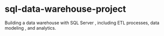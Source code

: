 # sql-data-warehouse-project
Building a data warehouse with SQL Server , including ETL processes, data modeling , and analytics.
